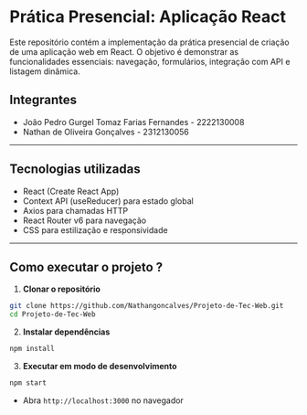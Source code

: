 # Prática Presencial: Aplicação React

Este repositório contém a implementação da prática presencial de criação de uma aplicação web em React. O objetivo é demonstrar as funcionalidades essenciais: navegação, formulários, integração com API e listagem dinâmica.

## Integrantes 
- João Pedro Gurgel Tomaz Farias Fernandes - 2222130008
- Nathan de Oliveira Gonçalves - 2312130056

---
## Tecnologias utilizadas

- React (Create React App)
- Context API (useReducer) para estado global
- Axios para chamadas HTTP
- React Router v6 para navegação
- CSS para estilização e responsividade 

---

## Como executar o projeto ?

1. **Clonar o repositório**

```bash
git clone https://github.com/Nathangoncalves/Projeto-de-Tec-Web.git
cd Projeto-de-Tec-Web
````
2. **Instalar dependências**
```bash
npm install
````
3. **Executar em modo de desenvolvimento**
```bash 
npm start
````
- Abra `http://localhost:3000` no navegador